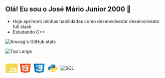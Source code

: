 ## Olá! Eu sou o José Mário Junior 2000 👋

- Hoje aprimoro minhas habilidades como desenvolvedor desenvolvedor full stack
- Estudando C++

![Anurag's GitHub stats](https://github-readme-stats.vercel.app/api?username=JoseMarioJunior2000&show_icons=true&theme=transparent)

![Top Langs](https://github-readme-stats.vercel.app/api/top-langs/?username=JoseMarioJunior2000&layout=compact)

<div style="display: inline_block"><br>
  <img align="center" alt="Rafa-Js" height="30" width="40" src="https://raw.githubusercontent.com/devicons/devicon/master/icons/javascript/javascript-plain.svg">
  <img align="center" alt="HTML" height="30" width="40" src="https://raw.githubusercontent.com/devicons/devicon/master/icons/html5/html5-original.svg">
  <img align="center" alt="CSS" height="30" width="40" src="https://raw.githubusercontent.com/devicons/devicon/master/icons/css3/css3-original.svg">
  <img align="center" alt="Python" height="30" width="40" src="https://raw.githubusercontent.com/devicons/devicon/master/icons/python/python-original.svg">
  <img align="center" alt="SQL" height="30" width="40" src="https://user-images.githubusercontent.com/40461634/114240226-2f506580-9955-11eb-849b-e2a25117d681.png">
</div>

